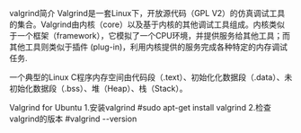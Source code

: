 valgrind简介
	Valgrind是一套Linux下，开放源代码（GPL V2）的仿真调试工具的集合。Valgrind由内核（core）以及基于内核的其他调试工具组成。内核类似于一个框架（framework），它模拟了一个CPU环境，并提供服务给其他工具；而其他工具则类似于插件 (plug-in)，利用内核提供的服务完成各种特定的内存调试任务.

一个典型的Linux C程序内存空间由代码段（.text）、初始化化数据段（.data）、未初始化数据段（.bss）、堆（Heap）、栈（Stack）。


Valgrind for Ubuntu
1.安装valgrind
#sudo apt-get install valgrind
2.检查valgrind的版本
#valgrind --version

